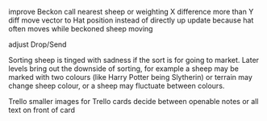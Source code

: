 improve Beckon
call nearest sheep or weighting X difference more than Y diff
move vector to Hat position instead of directly up
update because hat often moves while beckoned sheep moving

adjust Drop/Send


Sorting sheep is tinged with sadness if the sort is for going to market. Later levels bring out the downside of sorting, for example a sheep may be marked with two colours (like Harry Potter being Slytherin) or terrain may change sheep colour, or a sheep may fluctuate between colours.

Trello
smaller images for Trello cards
decide between openable notes or all text on front of card